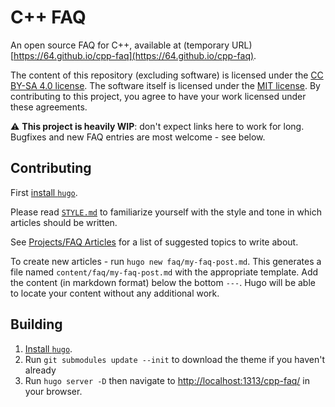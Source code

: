 # C++ FAQ

An open source FAQ for C++, available at (temporary URL) [https://64.github.io/cpp-faq](https://64.github.io/cpp-faq).

The content of this repository (excluding software) is licensed under the [CC BY-SA 4.0 license](LICENSE.txt). The software itself is licensed under the [MIT license](LICENSE.txt). By contributing to this project, you agree to have your work licensed under these agreements.

⚠️ **This project is heavily WIP**: don't expect links here to work for long. Bugfixes and new FAQ entries are most welcome - see below.

## Contributing

First [install `hugo`](https://gohugo.io/getting-started/installing#readout).

Please read [`STYLE.md`](STYLE.md) to familiarize yourself with the style and tone in which articles should be written.

See [Projects/FAQ Articles](https://github.com/64/cpp-faq/projects/1) for a list of suggested topics to write about.

To create new articles - run `hugo new faq/my-faq-post.md`. This generates a file named `content/faq/my-faq-post.md` with the appropriate template. Add the content (in markdown format) below the bottom `---`. Hugo will be able to locate your content without any additional work.

## Building

1. [Install `hugo`](https://gohugo.io/getting-started/installing#readout).
2. Run `git submodules update --init` to download the theme if you haven't already
3. Run `hugo server -D` then navigate to [http://localhost:1313/cpp-faq/](http://localhost:1313/cpp-faq/) in your browser.

